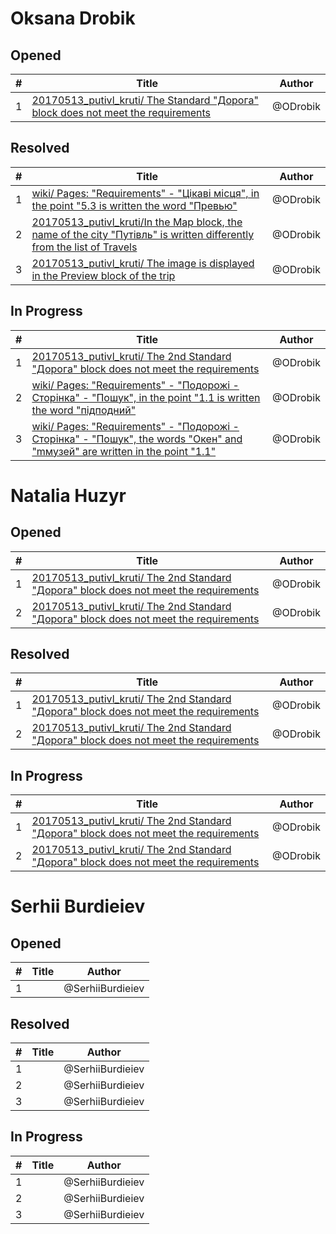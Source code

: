 # Oksana Drobik

## Opened

| #   | Title | Author
| --- | ---   | ----
| 1   | [20170513_putivl_kruti/ The Standard "Дорога" block does not meet the requirements](https://github.com/users/scholokov/projects/4/views/3?pane=issue&itemId=37257921)   | @ODrobik

## Resolved
| #   | Title | Author
| --- | ---   | ----
| 1   | [wiki/ Pages: "Requirements" - "Цікаві місця", in the point "5.3 is written the word "Превью"](https://github.com/users/scholokov/projects/4/views/3?pane=issue&itemId=36783610)   | @ODrobik
| 2   | [20170513_putivl_kruti/In the Map block, the name of the city "Путівль" is written differently from the list of Travels](https://github.com/users/scholokov/projects/4/views/3?pane=issue&itemId=36576323)   | @ODrobik
| 3   | [20170513_putivl_kruti/ The image is displayed in the Preview block of the trip](https://github.com/users/scholokov/projects/4/views/3?pane=issue&itemId=36575255)   | @ODrobik

## In Progress
| #   | Title | Author
| --- | ---   | ----
| 1   | [20170513_putivl_kruti/ The 2nd Standard "Дорога" block does not meet the requirements](https://github.com/users/scholokov/projects/4/views/6?pane=issue&itemId=36649972#:~:text=travel%2D2%20%234236-,20170513_putivl_kruti/%20The%202nd%20Standard%20%22%D0%94%D0%BE%D1%80%D0%BE%D0%B3%D0%B0%22%20block%20does%20not%20meet%20the%20requirements,-%234236)   | @ODrobik
| 2   | [wiki/ Pages: "Requirements" - "Подорожі - Сторінка" - "Пошук", in the point "1.1 is written the word "підподний"](https://github.com/users/scholokov/projects/4/views/6?pane=issue&itemId=36993251)   | @ODrobik
| 3   | [wiki/ Pages: "Requirements" - "Подорожі - Сторінка" - "Пошук", the words "Окен" and "mмузей" are written in the point "1.1"](https://github.com/users/scholokov/projects/4/views/6?pane=issue&itemId=36994535)   | @ODrobik


# Natalia Huzyr

## Opened

| #   | Title | Author
| --- | ---   | ----
| 1   | [20170513_putivl_kruti/ The 2nd Standard "Дорога" block does not meet the requirements](https://github.com/users/scholokov/projects/4/views/6?pane=issue&itemId=36649972#:~:text=travel%2D2%20%234236-,20170513_putivl_kruti/%20The%202nd%20Standard%20%22%D0%94%D0%BE%D1%80%D0%BE%D0%B3%D0%B0%22%20block%20does%20not%20meet%20the%20requirements,-%234236)   | @ODrobik
| 2   | [20170513_putivl_kruti/ The 2nd Standard "Дорога" block does not meet the requirements](https://github.com/users/scholokov/projects/4/views/6?pane=issue&itemId=36649972#:~:text=travel%2D2%20%234236-,20170513_putivl_kruti/%20The%202nd%20Standard%20%22%D0%94%D0%BE%D1%80%D0%BE%D0%B3%D0%B0%22%20block%20does%20not%20meet%20the%20requirements,-%234236)   | @ODrobik


## Resolved
| #   | Title | Author
| --- | ---   | ----
| 1   | [20170513_putivl_kruti/ The 2nd Standard "Дорога" block does not meet the requirements](https://github.com/users/scholokov/projects/4/views/6?pane=issue&itemId=36649972#:~:text=travel%2D2%20%234236-,20170513_putivl_kruti/%20The%202nd%20Standard%20%22%D0%94%D0%BE%D1%80%D0%BE%D0%B3%D0%B0%22%20block%20does%20not%20meet%20the%20requirements,-%234236)   | @ODrobik
| 2   | [20170513_putivl_kruti/ The 2nd Standard "Дорога" block does not meet the requirements](https://github.com/users/scholokov/projects/4/views/6?pane=issue&itemId=36649972#:~:text=travel%2D2%20%234236-,20170513_putivl_kruti/%20The%202nd%20Standard%20%22%D0%94%D0%BE%D1%80%D0%BE%D0%B3%D0%B0%22%20block%20does%20not%20meet%20the%20requirements,-%234236)   | @ODrobik

## In Progress
| #   | Title | Author
| --- | ---   | ----
| 1   | [20170513_putivl_kruti/ The 2nd Standard "Дорога" block does not meet the requirements](https://github.com/users/scholokov/projects/4/views/6?pane=issue&itemId=36649972#:~:text=travel%2D2%20%234236-,20170513_putivl_kruti/%20The%202nd%20Standard%20%22%D0%94%D0%BE%D1%80%D0%BE%D0%B3%D0%B0%22%20block%20does%20not%20meet%20the%20requirements,-%234236)   | @ODrobik
| 2   | [20170513_putivl_kruti/ The 2nd Standard "Дорога" block does not meet the requirements](https://github.com/users/scholokov/projects/4/views/6?pane=issue&itemId=36649972#:~:text=travel%2D2%20%234236-,20170513_putivl_kruti/%20The%202nd%20Standard%20%22%D0%94%D0%BE%D1%80%D0%BE%D0%B3%D0%B0%22%20block%20does%20not%20meet%20the%20requirements,-%234236)   | @ODrobik



# Serhii Burdieiev


## Opened

| #   | Title | Author
| --- | ---   | ----
| 1   |       | @SerhiiBurdieiev

## Resolved

| #   | Title | Author
| --- | ---   | ----
| 1   |       | @SerhiiBurdieiev
| 2   |       | @SerhiiBurdieiev
| 3   |       | @SerhiiBurdieiev

## In Progress

| #   | Title | Author
| --- | ---   | ----
| 1   |       | @SerhiiBurdieiev
| 2   |       | @SerhiiBurdieiev
| 3   |       | @SerhiiBurdieiev

